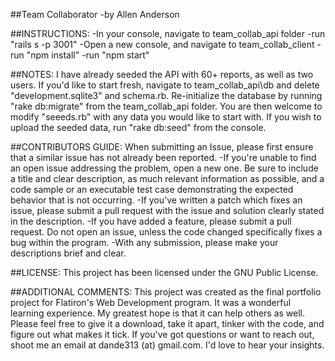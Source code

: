##Team Collaborator -by Allen Anderson 


##INSTRUCTIONS:
-In your console, navigate to team_collab_api folder
-run "rails s -p 3001"
-Open a new console, and navigate to team_collab_client
-run "npm install"
-run "npm start"

##NOTES: I have already seeded the API with 60+ reports, as well as two users. If you'd like to start fresh, navigate to team_collab_api\db and delete "development.sqlite3" and schema.rb. Re-initialize the database by running "rake db:migrate" from the team_collab_api folder. You are then welcome to modify "seeeds.rb" with any data you would like to start with. If you wish to upload the seeded data, run "rake db:seed" from the console.

##CONTRIBUTORS GUIDE: When submitting an Issue, please first ensure that a similar issue has not already been reported. -If you're unable to find an open issue addressing the problem, open a new one. Be sure to include a title and clear description, as much relevant information as possible, and a code sample or an executable test case demonstrating the expected behavior that is not occurring. -If you've written a patch which fixes an issue, please submit a pull request with the issue and solution clearly stated in the description. -If you have added a feature, please submit a pull request. Do not open an issue, unless the code changed specifically fixes a bug within the program. -With any submission, please make your descriptions brief and clear.

##LICENSE: This project has been licensed under the GNU Public License.

##ADDITIONAL COMMENTS: This project was created as the final portfolio project for Flatiron's Web Development program. It was a wonderful learning experience. My greatest hope is that it can help others as well. Please feel free to give it a download, take it apart, tinker with the code, and figure out what makes it tick. If you've got questions or want to reach out, shoot me an email at dande313 (at) gmail.com. I'd love to hear your insights.